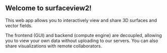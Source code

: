 ## Welcome to surfaceview2!

This web app allows you to interactively view and share 3D surfaces and vector fields.

The frontend (GUI) and backend (compute engine) are decoupled, allowing you to view your own data without uploading to our servers. You can also share visualizations with remote collaborators.

[//]: # "jinjaroot synctool exclude"